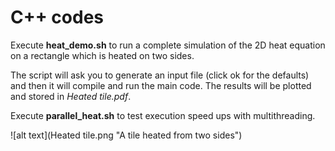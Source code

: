 # C++ codes
Execute **heat_demo.sh** to run a complete simulation of the 2D heat equation on a rectangle which is heated on two sides. 

The script will ask you to generate an input file (click ok for the defaults) and then it will compile and run the main code. The results will be plotted and stored in *Heated tile.pdf*.

Execute **parallel_heat.sh** to test execution speed ups with multithreading. 

![alt text](Heated tile.png "A tile heated from two sides")
